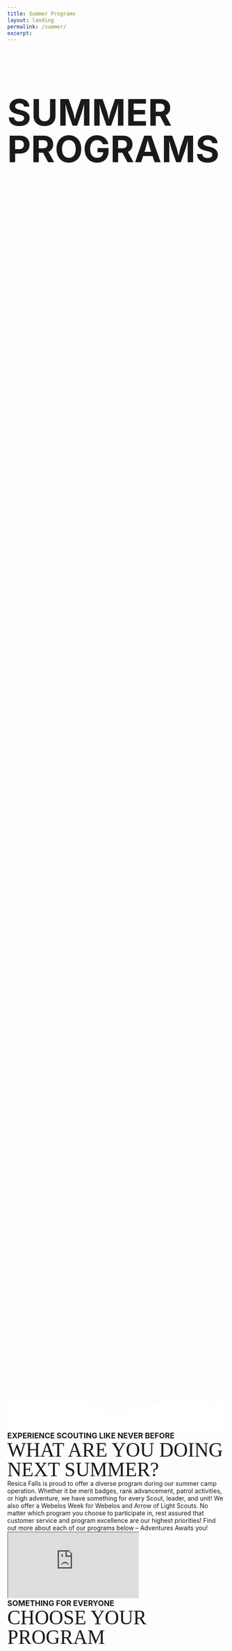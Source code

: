 ```yaml
---
title: Summer Programs
layout: landing
permalink: /summer/
excerpt:
---
```


<style>
  .jumbotron {
    background: url(/img/summer/landing/cover.jpg) center no-repeat;
    background-size: cover;
    min-height: 75vh;
    margin: 0;
    padding: 0;
    position: relative;
  }
  .jumbotron-container {
    min-height: 75vh;
    padding-bottom: 5em;
  }
  .divider {
    width: 100%;
    max-height: 30vh;
    position: absolute;
    bottom: 0;
    left: 0;
  }
  h1 {
    font-size: 6em;
    line-height: 1em;
  }
  h2 {
    font-size: 3em;
    line-height: 1em;
  }
  .header-text{
      font-family: 'bebas-neue', serif;
      font-size: 3.25em;
      line-height: 1em;
  }
  .subheader-text{
    font-size: 1.25em;
    font-weight: bold;
  }
  .grow { 
    transition: all .2s ease-in-out; 
  }
  .grow:hover { 
    transform: scale(1.05); 
  }
  .thumbnail {
    position: relative;
  }
  .caption {
    position: absolute;
    top: 45%;
    left: 0;
    width: 100%;
    font-size: 2em;
    font-weight: bold;
    font-style: normal;
    line-height: 1em;
    color: #fff;
  }

</style>

<div class="jumbotron jumbotron-fluid">
    <div class="d-flex flex-row justify-content-center align-items-center jumbotron-container">
    <div class="text-center">
      <h1 class="text-white">SUMMER PROGRAMS</h1>
    </div>
  </div>
  <svg class="divider" xmlns="http://www.w3.org/2000/svg" viewBox="0 0 1440 320" preserveAspectRatio="none"><path fill="#fff" fill-opacity="1" d="M0,192L40,181.3C80,171,160,149,240,149.3C320,149,400,171,480,192C560,213,640,235,720,224C800,213,880,171,960,144C1040,117,1120,107,1200,117.3C1280,128,1360,160,1400,176L1440,192L1440,320L1400,320C1360,320,1280,320,1200,320C1120,320,1040,320,960,320C880,320,800,320,720,320C640,320,560,320,480,320C400,320,320,320,240,320C160,320,80,320,40,320L0,320Z"></path></svg>
  <svg class="divider" xmlns="http://www.w3.org/2000/svg" viewBox="0 0 1440 320" preserveAspectRatio="none" ><path fill="#fff" fill-opacity="0.6" d="M0,160L40,144C80,128,160,96,240,85.3C320,75,400,85,480,122.7C560,160,640,224,720,234.7C800,245,880,203,960,165.3C1040,128,1120,96,1200,85.3C1280,75,1360,85,1400,90.7L1440,96L1440,320L1400,320C1360,320,1280,320,1200,320C1120,320,1040,320,960,320C880,320,800,320,720,320C640,320,560,320,480,320C400,320,320,320,240,320C160,320,80,320,40,320L0,320Z"></path></svg>
  <svg class="divider" xmlns="http://www.w3.org/2000/svg" viewBox="0 0 1440 320" preserveAspectRatio="none"><path fill="#fff" fill-opacity=".4" d="M0,96L40,101.3C80,107,160,117,240,122.7C320,128,400,128,480,117.3C560,107,640,85,720,90.7C800,96,880,128,960,149.3C1040,171,1120,181,1200,176C1280,171,1360,149,1400,138.7L1440,128L1440,320L1400,320C1360,320,1280,320,1200,320C1120,320,1040,320,960,320C880,320,800,320,720,320C640,320,560,320,480,320C400,320,320,320,240,320C160,320,80,320,40,320L0,320Z"></path></svg>
</div>

<div class="container">
  <div class="row align-items-center">
    <div class="col-lg-6">
      <div class="subheader-text text-secondary d-none d-md-block">EXPERIENCE SCOUTING LIKE NEVER BEFORE</div>
      <div class="header-text text-primary text-center text-md-left">WHAT ARE YOU DOING NEXT SUMMER?</div>
      <div class="mt-3 mb-5 mb-md-3">
        Resica Falls is proud to offer a diverse program during our summer camp operation. Whether it be merit badges, rank advancement, patrol activities, or high adventure, we have something for every Scout, leader, and unit! We also offer a Webelos Week for Webelos and Arrow of Light Scouts. No matter which program you choose to participate in, rest assured that customer service and program excellence are our highest priorities! Find out more about each of our programs below – Adventures Awaits you!
      </div>
    </div>
    <div class="col-lg-6">
      <div class="embed-responsive embed-responsive-16by9">
        <iframe class="embed-responsive-item" src="https://www.youtube.com/embed/Qnkb7vMVG00" allow="accelerometer; autoplay; encrypted-media; gyroscope; picture-in-picture" allowfullscreen></iframe>
      </div>
    </div>
  </div>
    <div class="row my-5">
    <div class="col text-center">
      <div class="subheader-text text-secondary">SOMETHING FOR EVERYONE</div>
      <div class="header-text text-primary">CHOOSE YOUR PROGRAM</div>
    </div>
  </div>
  <div class="row align-items-center justify-content-center mt-3 mb-5">
    <div class="col-6 col-lg-3 my-3">
      <a href="/summer/programs"><img src="/img/summer/landing/ScoutsBSA.png" class="rounded img-fluid grow" alt=""></a>
    </div>
    <div class="col-6 col-lg-3 my-3">
      <a href="/summer/webelos"><img src="/img/summer/landing/Webelos.png" class="rounded img-fluid grow" alt=""></a>
    </div>
    <!-- <div class="col-6 col-lg-3 my-3">
      <a href="/summer/seek"><img src="/img/summer/landing/SEEK.png" class="rounded img-fluid grow" alt=""></a>
    </div> -->
    <div class="col-6 col-lg-3 my-3">
      <a href="/summer/paddlerama"><img src="/img/summer/landing/Paddlerama.png" class="rounded img-fluid grow" alt=""></a>
    </div>
    <div class="col-6 col-lg-3 my-3">
      <a href="https://scoutingevent.com/525-93003"><img src="/img/summer/landing/FawnRun.png" class="rounded img-fluid grow" alt=""></a>
    </div>
    <div class="col-6 col-lg-3 my-3">
      <a href="https://scoutingevent.com/525-93004"><img src="/img/summer/landing/Pioneering.png" class="rounded img-fluid grow" alt=""></a>
    </div>
    <div class="col-6 col-lg-3 my-3">
      <a href="/summer/provo"><img src="/img/summer/landing/Provo.png" class="rounded img-fluid grow" alt=""></a>
    </div>
  </div>
</div>
